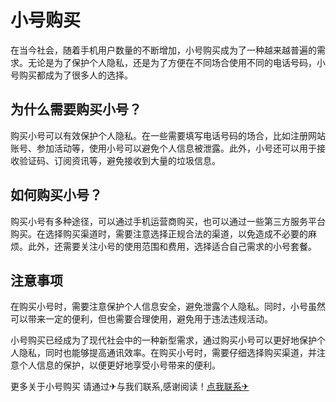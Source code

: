 # 小号购买

在当今社会，随着手机用户数量的不断增加，小号购买成为了一种越来越普遍的需求。无论是为了保护个人隐私，还是为了方便在不同场合使用不同的电话号码，小号购买都成为了很多人的选择。

## 为什么需要购买小号？

购买小号可以有效保护个人隐私。在一些需要填写电话号码的场合，比如注册网站账号、参加活动等，使用小号可以避免个人信息被泄露。此外，小号还可以用于接收验证码、订阅资讯等，避免接收到大量的垃圾信息。

## 如何购买小号？

购买小号有多种途径，可以通过手机运营商购买，也可以通过一些第三方服务平台购买。在选择购买渠道时，需要注意选择正规合法的渠道，以免造成不必要的麻烦。此外，还需要关注小号的使用范围和费用，选择适合自己需求的小号套餐。

## 注意事项

在购买小号时，需要注意保护个人信息安全，避免泄露个人隐私。同时，小号虽然可以带来一定的便利，但也需要合理使用，避免用于违法违规活动。

小号购买已经成为了现代社会中的一种新型需求，通过购买小号可以更好地保护个人隐私，同时也能够提高通讯效率。在购买小号时，需要仔细选择购买渠道，并注意个人信息的保护，以便更好地享受小号带来的便利。

更多关于小号购买 请通过✈与我们联系,感谢阅读！[点我联系✈](https://plus.k02.cc)